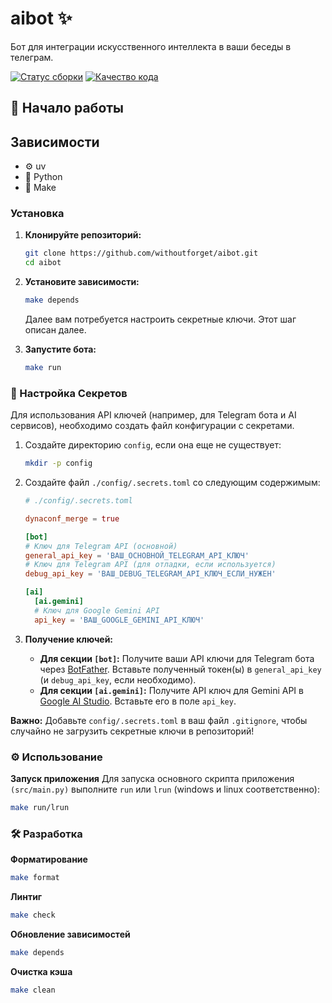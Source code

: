 # aibot ✨

Бот для интеграции искусственного интеллекта в ваши беседы в телеграм. 

[![Статус сборки](https://img.shields.io/badge/build-passing-brightgreen)]()
[![Качество кода](https://img.shields.io/badge/code%20quality-checked-blue)]()


## 🚀 Начало работы

## Зависимости
*   ⚙️ uv
*   🐍 Python
*   🔨 Make

### Установка

1.  **Клонируйте репозиторий:**
    ```bash
    git clone https://github.com/withoutforget/aibot.git
    cd aibot
    ```

2.  **Установите зависимости:**
    ```bash
    make depends
    ```
    Далее вам потребуется настроить секретные ключи. Этот шаг описан далее.
3. **Запустите бота:**
    ```bash
    make run
    ```
### 🔑 Настройка Секретов 

Для использования API ключей (например, для Telegram бота и AI сервисов), необходимо создать файл конфигурации с секретами.

1.  Создайте директорию `config`, если она еще не существует:
    ```bash
    mkdir -p config
    ```
2.  Создайте файл `./config/.secrets.toml` со следующим содержимым:

    ```toml
    # ./config/.secrets.toml

    dynaconf_merge = true

    [bot]
    # Ключ для Telegram API (основной)
    general_api_key = 'ВАШ_ОСНОВНОЙ_TELEGRAM_API_КЛЮЧ'
    # Ключ для Telegram API (для отладки, если используется)
    debug_api_key = 'ВАШ_DEBUG_TELEGRAM_API_КЛЮЧ_ЕСЛИ_НУЖЕН'

    [ai]
      [ai.gemini]
      # Ключ для Google Gemini API
      api_key = 'ВАШ_GOOGLE_GEMINI_API_КЛЮЧ'
    ```

3.  **Получение ключей:**
    * **Для секции `[bot]`:** Получите ваши API ключи для Telegram бота через [BotFather](https://t.me/BotFather). Вставьте полученный токен(ы) в `general_api_key` (и `debug_api_key`, если необходимо).
    * **Для секции `[ai.gemini]`:** Получите API ключ для Gemini API в [Google AI Studio](https://aistudio.google.com/app/apikey). Вставьте его в поле `api_key`.

**Важно:** Добавьте `config/.secrets.toml` в ваш файл `.gitignore`, чтобы случайно не загрузить секретные ключи в репозиторий!

### ⚙️ Использование
**Запуск приложения**
Для запуска основного скрипта приложения `(src/main.py)` выполните `run` или `lrun` (windows и linux соответственно):
```bash
make run/lrun
```

### 🛠️ Разработка
**Форматирование**
```bash
make format
```
**Линтиг**
```bash 
make check
```
**Обновление зависимостей**
```bash
make depends
```
**Очистка кэша**
```bash
make clean
```
